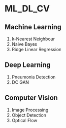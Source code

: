 # ML_DL_CV

## Machine Learning
1. k-Nearest Neighbour
2. Naive Bayes
3. Ridge Linear Regression

## Deep Learning
1. Pneumonia Detection
2. DC GAN

## Computer Vision
1. Image Processing
3. Object Detection
4. Optical Flow
